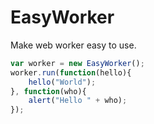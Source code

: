 EasyWorker
===========
Make web worker easy to use.

```javascript
var worker = new EasyWorker();
worker.run(function(hello){
	hello("World");
}, function(who){
	alert("Hello " + who);
});
```
